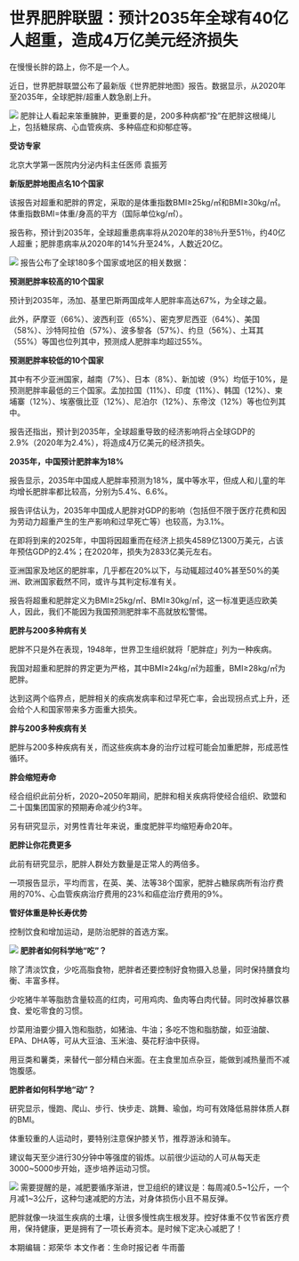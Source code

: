 # 世界肥胖联盟：预计2035年全球有40亿人超重，造成4万亿美元经济损失

在慢慢长胖的路上，你不是一个人。

近日，世界肥胖联盟公布了最新版《世界肥胖地图》报告。数据显示，从2020年至2035年，全球肥胖/超重人数急剧上升。

![](https://inews.gtimg.com/news_bt/Od2l2bkBrQaqdgCTSt1r3_bEhcSEkhH1QJ_JLVNmFP3mkAA/1000)
肥胖让人看起来笨重臃肿，更重要的是，200多种病都“拴”在肥胖这根绳儿上，包括糖尿病、心血管疾病、多种癌症和抑郁症等。

**受访专家**

北京大学第一医院内分泌内科主任医师 袁振芳

**新版肥胖地图点名10个国家**

该报告对超重和肥胖的界定，采取的是体重指数BMI≥25kg/㎡和BMI≥30kg/㎡。体重指数BMI=体重/身高的平方（国际单位kg/㎡）。

报告称，预计到2035年，全球超重患病率将从2020年的38％升至51％，约40亿人超重；肥胖患病率从2020年的14%升至24%，人数近20亿。

![](https://inews.gtimg.com/news_bt/OP6MW39n5elAs3T8yEOQZRTR0h1bV7wgxDBQfw24GqvzEAA/1000)
报告公布了全球180多个国家或地区的相关数据：

**预测肥胖率较高的10个国家**

预计到2035年，汤加、基里巴斯两国成年人肥胖率高达67%，为全球之最。

此外，萨摩亚（66%）、波西利亚（65%）、密克罗尼西亚（64%）、美国（58%）、沙特阿拉伯（57%）、波多黎各（57%）、约旦（56%）、土耳其（55%）等国也位列其中，预测成人肥胖率均超过55%。

**预测肥胖率较低的10个国家**

其中有不少亚洲国家，越南（7%）、日本（8%）、新加坡（9%）均低于10%，是预测肥胖率最低的三个国家。孟加拉国（11%）、印度（11%）、韩国（12%）、柬埔寨（12%）、埃塞俄比亚（12%）、尼泊尔（12%）、东帝汶（12%）等也位列其中。

报告还指出，预计到2035年，全球超重导致的经济影响将占全球GDP的2.9%（2020年为2.4%），将造成4万亿美元的经济损失。

**2035年，中国预计肥胖率为18%**

报告显示，2035年中国成人肥胖率预测为18%，属中等水平，但成人和儿童的年均增长肥胖率都比较高，分别为5.4%、6.6%。

报告评估认为，2035年中国成人肥胖对GDP的影响（包括但不限于医疗花费和因为劳动力超重产生的生产影响和过早死亡等）也较高，为3.1%。

在即将到来的2025年，中国将因超重而在经济上损失4589亿1300万美元，占该年预估GDP的2.4%；在2020年，损失为2833亿美元左右。

亚洲国家及地区的肥胖率，几乎都在20%以下，与动辄超过40%甚至50%的美洲、欧洲国家截然不同，或许与其判定标准有关。

报告将超重和肥胖定义为BMI≥25kg/㎡、BMI≥30kg/㎡，这一标准更适应欧美人，因此，我们不能因为我国预测肥胖率不高就放松警惕。

**肥胖与200多种病有关**

肥胖不只是外在表现，1948年，世界卫生组织就将「肥胖症」列为一种疾病。

我国对超重和肥胖的界定更为严格，其中BMI≥24kg/㎡为超重，BMI≥28kg/㎡为肥胖。

达到这两个临界点，肥胖相关的疾病发病率和过早死亡率，会出现拐点式上升，还会给个人和国家带来多方面重大损失。

**胖与200多种疾病有关**

肥胖与200多种疾病有关，而这些疾病本身的治疗过程可能会加重肥胖，形成恶性循环。

**胖会缩短寿命**

经合组织此前分析，2020~2050年期间，肥胖和相关疾病将使经合组织、欧盟和二十国集团国家的预期寿命减少约3年。

另有研究显示，对男性青壮年来说，重度肥胖平均缩短寿命20年。

**肥胖让你花费更多**

此前有研究显示，肥胖人群处方数量是正常人的两倍多。

一项报告显示，平均而言，在英、美、法等38个国家，肥胖占糖尿病所有治疗费用的70%、心血管疾病治疗费用的23%和癌症治疗费用的9%。

**管好体重是种长寿优势**

控制饮食和增加运动，是防治肥胖的首选方案。

![](https://inews.gtimg.com/news_bt/GIFWWjyyiK1hFLh4OI2cRoTnmKcAk78P_S30sdYTuL_BMAA/0)
**肥胖者如何科学地“吃”？**

除了清淡饮食，少吃高脂食物，肥胖者还要控制好食物摄入总量，同时保持膳食均衡、丰富多样。

少吃猪牛羊等脂肪含量较高的红肉，可用鸡肉、鱼肉等白肉代替。同时改掉暴饮暴食、爱吃零食的习惯。

炒菜用油要少摄入饱和脂肪，如猪油、牛油；多吃不饱和脂肪酸，如亚油酸、EPA、DHA等，可从大豆油、玉米油、葵花籽油中获得。

用豆类和薯类，来替代一部分精白米面。在主食里加点杂豆，能做到减热量而不减饱腹感。

**肥胖者如何科学地“动”？**

研究显示，慢跑、爬山、步行、快步走、跳舞、瑜伽，均可有效降低易胖体质人群的BMI。

体重较重的人运动时，要特别注意保护膝关节，推荐游泳和骑车。

建议每天至少进行30分钟中等强度的锻炼。以前很少运动的人可从每天走3000~5000步开始，逐步培养运动习惯。

![](https://inews.gtimg.com/news_bt/G2NnHAGa8JUpxDNvvcKBGXiK0khdyGOot2akQo4BS-Wy4AA/0)
需要提醒的是，减肥要循序渐进，世卫组织的建议是：每周减0.5~1公斤，一个月减1~3公斤，这种匀速减肥的方法，对身体损伤小且不易反弹。

肥胖就像一块滋生疾病的土壤，让很多慢性病生根发芽。控好体重不仅节省医疗费用，保持健康，更是拥有了一项长寿资本。是时候下定决心减肥了！

本期编辑：郑荣华 本文作者：生命时报记者 牛雨蕾

